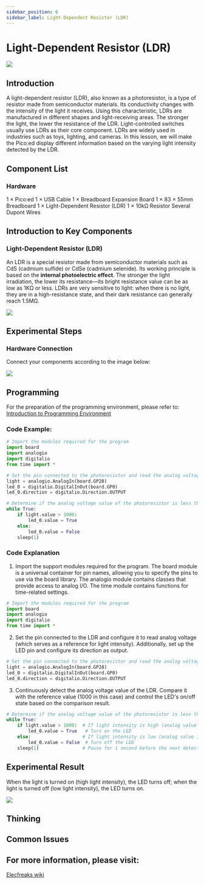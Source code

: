 ```yaml
---
sidebar_position: 6
sidebar_label: Light-Dependent Resistor (LDR)
---
```


# Light-Dependent Resistor (LDR)

![](https://wiki-media-ef.oss-cn-hongkong.aliyuncs.com/docs/pico/picoed/circuit-design/picoed-starter-kit/images/pico-ed-starter-kit-case-03-01.png)

## Introduction
A light-dependent resistor (LDR), also known as a photoresistor, is a type of resistor made from semiconductor materials. Its conductivity changes with the intensity of the light it receives. Using this characteristic, LDRs are manufactured in different shapes and light-receiving areas. The stronger the light, the lower the resistance of the LDR. Light-controlled switches usually use LDRs as their core component. LDRs are widely used in industries such as toys, lighting, and cameras. In this lesson, we will make the Pico:ed display different information based on the varying light intensity detected by the LDR.

## Component List

### Hardware

1 × Pico:ed
1 × USB Cable
1 × Breadboard Expansion Board
1 × 83 × 55mm Breadboard
1 × Light-Dependent Resistor (LDR)
1 × 10kΩ Resistor
Several Dupont Wires



## Introduction to Key Components

### Light-Dependent Resistor (LDR)
An LDR is a special resistor made from semiconductor materials such as CdS (cadmium sulfide) or CdSe (cadmium selenide). Its working principle is based on the **internal photoelectric effect**. The stronger the light irradiation, the lower its resistance—its bright resistance value can be as low as 1KΩ or less. LDRs are very sensitive to light: when there is no light, they are in a high-resistance state, and their dark resistance can generally reach 1.5MΩ.

![](https://wiki-media-ef.oss-cn-hongkong.aliyuncs.com/docs/pico/picoed/circuit-design/picoed-starter-kit/images/pico-ed-starter-kit-case-04-03.png)

## Experimental Steps

### Hardware Connection
Connect your components according to the image below:

![](https://wiki-media-ef.oss-cn-hongkong.aliyuncs.com/docs/pico/pico-starter-kit/images/pico-starter-kit-case-03-08.png)

## Programming

For the preparation of the programming environment, please refer to: [Introduction to Programming Environment](https://www.yuque.com/elecfreaks-learn/picoed/er7nuh)

### Code Example:
```python
# Import the modules required for the program
import board
import analogio
import digitalio
from time import *

# Set the pin connected to the photoresistor and read the analog voltage as a reference for light intensity
light = analogio.AnalogIn(board.GP28)
led_0 = digitalio.DigitalInOut(board.GP0)
led_0.direction = digitalio.Direction.OUTPUT

# Determine if the analog voltage value of the photoresistor is less than the reference value, and display different effects based on the result
while True:
    if light.value > 1000:
        led_0.value = True
    else:
        led_0.value = False
    sleep(1)
```
### Code Explanation

1. Import the support modules required for the program. The board module is a universal container for pin names, allowing you to specify the pins to use via the board library. The analogio module contains classes that provide access to analog I/O. The time module contains functions for time-related settings.


```python
# Import the modules required for the program
import board
import analogio
import digitalio
from time import *
```

2. Set the pin connected to the LDR and configure it to read analog voltage (which serves as a reference for light intensity). Additionally, set up the LED pin and configure its direction as output.

```python
# Set the pin connected to the photoresistor and read the analog voltage as a reference for light intensity
light = analogio.AnalogIn(board.GP28)
led_0 = digitalio.DigitalInOut(board.GP0)
led_0.direction = digitalio.Direction.OUTPUT
```

3. Continuously detect the analog voltage value of the LDR. Compare it with the reference value (1000 in this case) and control the LED's on/off state based on the comparison result.

```python
# Determine if the analog voltage value of the photoresistor is less than the reference value, and display different effects based on the result
while True:
    if light.value > 1000:  # If light intensity is high (analog value exceeds 1000)
        led_0.value = True   # Turn on the LED
    else:                   # If light intensity is low (analog value is ≤ 1000)
        led_0.value = False  # Turn off the LED
    sleep(1)                # Pause for 1 second before the next detection
```

## Experimental Result

When the light is turned on (high light intensity), the LED turns off; when the light is turned off (low light intensity), the LED turns on.

![](https://wiki-media-ef.oss-cn-hongkong.aliyuncs.com/docs/pico/pico-starter-kit/images/pico-starter-kit-case-03.gif)


## Thinking



## Common Issues

## For more information, please visit:
[Elecfreaks wiki](https://www.elecfreaks.com/learn-en/)
